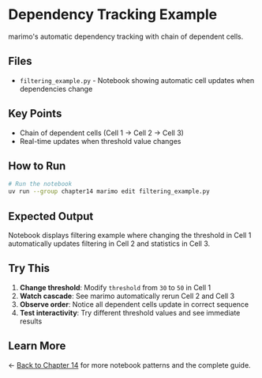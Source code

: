 # Dependency Tracking Example

marimo's automatic dependency tracking with chain of dependent cells.

## Files

- `filtering_example.py` - Notebook showing automatic cell updates when dependencies change

## Key Points

- Chain of dependent cells (Cell 1 → Cell 2 → Cell 3)
- Real-time updates when threshold value changes

## How to Run

```bash
# Run the notebook
uv run --group chapter14 marimo edit filtering_example.py
```

## Expected Output

Notebook displays filtering example where changing the threshold in Cell 1 automatically updates filtering in Cell 2 and statistics in Cell 3.

## Try This

1. **Change threshold**: Modify `threshold` from `30` to `50` in Cell 1
2. **Watch cascade**: See marimo automatically rerun Cell 2 and Cell 3
3. **Observe order**: Notice all dependent cells update in correct sequence
4. **Test interactivity**: Try different threshold values and see immediate results

## Learn More

← [Back to Chapter 14](../README.md) for more notebook patterns and the complete guide.